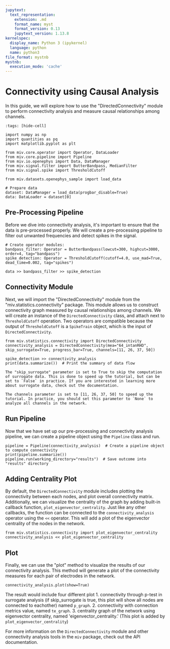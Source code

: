 ```yaml
---
jupytext:
  text_representation:
    extension: .md
    format_name: myst
    format_version: 0.13
    jupytext_version: 1.13.8
kernelspec:
  display_name: Python 3 (ipykernel)
  language: python
  name: python3
file_format: mystnb
mystnb:
  execution_mode: 'cache'
---
```


# Connectivity using Causal Analysis

In this guide, we will explore how to use the "DirectedConnectivity" module to perform connectivity analysis and measure causal relationships among channels.

```{code-cell} ipython3
:tags: [hide-cell]

import numpy as np
import quantities as pq
import matplotlib.pyplot as plt

from miv.core.operator import Operator, DataLoader
from miv.core.pipeline import Pipeline
from miv.io.openephys import Data, DataManager
from miv.signal.filter import ButterBandpass, MedianFilter
from miv.signal.spike import ThresholdCutoff

from miv.datasets.openephys_sample import load_data

# Prepare data
dataset: DataManager = load_data(progbar_disable=True)
data: DataLoader = dataset[0]
```

## Pre-Processing Pipeline

Before we dive into connectivity analysis, it's important to ensure that the data is pre-processed properly. We will create a pre-processing pipeline to filter out unwanted frequencies and detect spikes in the signal.

```{code-cell} ipython3
# Create operator modules:
bandpass_filter: Operator = ButterBandpass(lowcut=300, highcut=3000, order=4, tag="bandpass")
spike_detection: Operator = ThresholdCutoff(cutoff=4.0, use_mad=True, dead_time=0.002, tag="spikes")

data >> bandpass_filter >> spike_detection
```

## Connectivity Module

Next, we will import the "DirectedConnectivity" module from the "miv.statistics.connectivity" package. This module allows us to construct connectivity graph measured by causal relationships among channels. We will create an instance of the `DirectedConnectivity` class, and attach next to `ThresholdCutoff` operation. Two operators are compatible because the output of `ThresholdCutoff` is a `SpikeTrain` object, which is the input of `DirectedConnectivity`.

```{code-cell} ipython3
from miv.statistics.connectivity import DirectedConnectivity
connectivity_analysis = DirectedConnectivity(mea="64_intanRHD", skip_surrogate=True, progress_bar=True, channels=[11, 26, 37, 50])

spike_detection >> connectivity_analysis
print(data.summarize())  # Print the summary of data flow
```

```{note}
The "skip_surrogate" parameter is set to True to skip the computation of surrogate data. This is done to speed up the tutorial, but can be set to `False` in practice. If you are interested in learning more about surrogate data, check out the documentation.
```

```{note}
The channels parameter is set to [11, 26, 37, 50] to speed up the tutorial. In practice, you should set this parameter to `None` to analyze all channels in the network.
```

## Run Pipeline

Now that we have set up our pre-processing and connectivity analysis pipeline, we can create a pipeline object using the `Pipeline` class and run.

```{code-cell} ipython3
pipeline = Pipeline(connectivity_analysis)  # Create a pipeline object to compute connectivity
print(pipeline.summarize())
pipeline.run(working_directory="results")  # Save outcome into "results" directory
```

## Adding Centrality Plot

By default, the `DirectedConnectivity` module includes plotting the connectivity between each nodes, and plot overall connectivity matrix.
Additionally, we can visualize the centrality of the graph by adding built-in callback function, `plot_eigenvector_centrality`. Just like any other callbacks, the function can be connected to the `connectivity_analysis` operator using the `<<` operator. This will add a plot of the eigenvector centrality of the nodes in the network.

```{code-cell} ipython3
from miv.statistics.connectivity import plot_eigenvector_centrality
connectivity_analysis << plot_eigenvector_centrality
```

## Plot

Finally, we can use the "plot" method to visualize the results of our connectivity analysis. This method will generate a plot of the connectivity measures for each pair of electrodes in the network.

```{code-cell} ipython3
connectivity_analysis.plot(show=True)
```

The result would include four different plot
    1. connectivity through p-test in surrogate analysis (if skip_surrogate is true, this plot will show all nodes are connected to eachother) named `p_graph`.
    2. connectivity with connection metrics value, named `te_graph`.
    3. centrality graph of the network using eigenvector centrality, named 'eigenvector_centrality.' (This plot is added by `plot_eigenvector_centrality`)

For more information on the `DirectedConnectivity` module and other connectivity analysis tools in the `miv` package, check out the API documentation.
